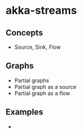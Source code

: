 # akka-streams

## Concepts
* Source, Sink, Flow

## Graphs
* Partial graphs
* Partial graph as a source
* Partial graph as a flow

## Examples
* 

